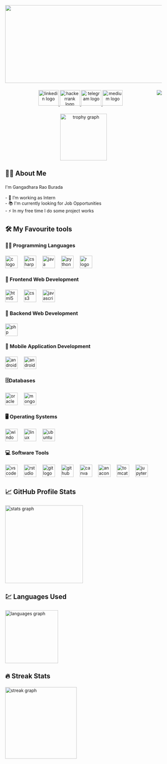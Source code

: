 <div align="center">
  <img height="250" width="1000" src="https://github.com/veerabadhreswara/veerabadhreswara/blob/main/Blue%20Minimalist%20Profile%20LinkedIn%20Banner.png"  />
</div>

###

<img align="right" src="https://visitor-badge.laobi.icu/badge?page_id=veerabadhreswara.veerabadhreswara&left_color=green&right_color=purple&left_text=Profile%20Visitors%20"  />

###

<div align="center">
  <a href="https://in.linkedin.com/in/gangadhararaoburada" target="_blank">
    <img src="https://raw.githubusercontent.com/maurodesouza/profile-readme-generator/master/src/assets/icons/social/linkedin/default.svg" width="65" height="50" alt="linkedin logo"  />
  </a>
  <a href="https://hackerrank.com/veerabadhrapoly1" target="_blank">
    <img src="https://raw.githubusercontent.com/maurodesouza/profile-readme-generator/master/src/assets/icons/social/hackerrank/default.svg" width="65" height="50" alt="hackerrank logo"  />
  </a>
  <a href="https://t.me/gangadhararaoburada" target="_blank">
    <img src="https://raw.githubusercontent.com/maurodesouza/profile-readme-generator/master/src/assets/icons/social/telegram/default.svg" width="65" height="50" alt="telegram logo"  />
  </a>
  <a href="https://medium.com/@gangadhararaoburada" target="_blank">
    <img src="https://raw.githubusercontent.com/maurodesouza/profile-readme-generator/master/src/assets/icons/social/medium/default.svg" width="65" height="50" alt="medium logo"  />
  </a>
</div>

###

<div align="center">
  <img src="https://github-profile-trophy.vercel.app?username=veerabadhreswara&theme=juicyfresh&column=-1&row=1&margin-w=5&margin-h=5&no-bg=false&no-frame=false&order=4" height="150" alt="trophy graph"  />
</div>

###

<h2 align="left">👩‍💻  About Me</h2>

###

<p align="left">I'm Gangadhara Rao Burada<br><br>- 🔭 I’m working as Intern<br>- 📚 I'm currently looking for Job Opportunities <br>- ⚡ In my free time I do some project works</p>

###

<h2 align="left">🛠 My Favourite tools</h2>

###

<h3 align="left">👨‍💻 Programming Languages</h3>

###

<div align="left">
  <img src="https://cdn.jsdelivr.net/gh/devicons/devicon/icons/c/c-original.svg" height="40" alt="c logo"  />
  <img width="12" />
  <img src="https://cdn.jsdelivr.net/gh/devicons/devicon/icons/csharp/csharp-original.svg" height="40" alt="csharp logo"  />
  <img width="12" />
  <img src="https://cdn.jsdelivr.net/gh/devicons/devicon/icons/java/java-original.svg" height="40" alt="java logo"  />
  <img width="12" />
  <img src="https://cdn.jsdelivr.net/gh/devicons/devicon/icons/python/python-original.svg" height="40" alt="python logo"  />
  <img width="12" />
  <img src="https://cdn.jsdelivr.net/gh/devicons/devicon/icons/r/r-original.svg" height="40" alt="r logo"  />
</div>

###

<h3 align="left">🧰 Frontend Web Development</h3>

###

<div align="left">
  <img src="https://cdn.jsdelivr.net/gh/devicons/devicon/icons/html5/html5-original.svg" height="40" alt="html5 logo"  />
  <img width="12" />
  <img src="https://cdn.jsdelivr.net/gh/devicons/devicon/icons/css3/css3-original.svg" height="40" alt="css3 logo"  />
  <img width="12" />
  <img src="https://cdn.jsdelivr.net/gh/devicons/devicon/icons/javascript/javascript-original.svg" height="40" alt="javascript logo"  />
</div>

###

<h3 align="left">🌃 Backend Web Development</h3>

###

<div align="left">
  <img src="https://cdn.jsdelivr.net/gh/devicons/devicon/icons/php/php-original.svg" height="40" alt="php logo"  />
</div>

###

<h3 align="left">📱 Mobile Application Development</h3>

###

<div align="left">
  <img src="https://cdn.jsdelivr.net/gh/devicons/devicon/icons/androidstudio/androidstudio-original.svg" height="40" alt="androidstudio logo"  />
  <img width="12" />
  <img src="https://cdn.jsdelivr.net/gh/devicons/devicon/icons/android/android-original.svg" height="40" alt="android logo"  />
</div>

###

<h3 align="left">🗄️Databases</h3>

###

<div align="left">
  <img src="https://cdn.jsdelivr.net/gh/devicons/devicon/icons/oracle/oracle-original.svg" height="40" alt="oracle logo"  />
  <img width="12" />
  <img src="https://cdn.jsdelivr.net/gh/devicons/devicon/icons/mongodb/mongodb-original.svg" height="40" alt="mongodb logo"  />
</div>

###

<h3 align="left">🖥️ Operating Systems</h3>

###

<div align="left">
  <img src="https://cdn.jsdelivr.net/gh/devicons/devicon/icons/windows8/windows8-original.svg" height="40" alt="windows8 logo"  />
  <img width="12" />
  <img src="https://cdn.jsdelivr.net/gh/devicons/devicon/icons/linux/linux-original.svg" height="40" alt="linux logo"  />
  <img width="12" />
  <img src="https://cdn.jsdelivr.net/gh/devicons/devicon/icons/ubuntu/ubuntu-plain.svg" height="40" alt="ubuntu logo"  />
</div>

###

<h3 align="left">💻 Software Tools</h3>

###

<div align="left">
  <img src="https://cdn.jsdelivr.net/gh/devicons/devicon/icons/vscode/vscode-original.svg" height="40" alt="vscode logo"  />
  <img width="12" />
  <img src="https://cdn.jsdelivr.net/gh/devicons/devicon/icons/rstudio/rstudio-original.svg" height="40" alt="rstudio logo"  />
  <img width="12" />
  <img src="https://cdn.jsdelivr.net/gh/devicons/devicon/icons/git/git-original.svg" height="40" alt="git logo"  />
  <img width="12" />
  <img src="https://cdn.jsdelivr.net/gh/devicons/devicon/icons/github/github-original.svg" height="40" alt="github logo"  />
  <img width="12" />
  <img src="https://cdn.jsdelivr.net/gh/devicons/devicon/icons/canva/canva-original.svg" height="40" alt="canva logo"  />
  <img width="12" />
  <img src="https://cdn.jsdelivr.net/gh/devicons/devicon/icons/anaconda/anaconda-original.svg" height="40" alt="anaconda logo"  />
  <img width="12" />
  <img src="https://cdn.jsdelivr.net/gh/devicons/devicon/icons/tomcat/tomcat-original.svg" height="40" alt="tomcat logo"  />
  <img width="12" />
  <img src="https://cdn.jsdelivr.net/gh/devicons/devicon/icons/jupyter/jupyter-original.svg" height="40" alt="jupyter logo"  />
</div>

###

<h2 align="left">📈 GitHub Profile Stats</h2>

###

<div align="left">
  <img src="https://github-readme-stats.vercel.app/api?username=veerabadhreswara&hide_title=false&hide_rank=false&show_icons=true&include_all_commits=true&count_private=true&disable_animations=false&theme=panda&locale=en&hide_border=false&order=1" height="250" alt="stats graph"  />
</div>

###

<h2 align="left">💹 Languages  Used</h2>

###

<div align="left">
  <img src="https://github-readme-stats.vercel.app/api/top-langs?username=veerabadhreswara&locale=en&hide_title=false&layout=compact&card_width=320&langs_count=5&theme=blueberry&hide_border=false&order=2" height="170" alt="languages graph"  />
</div>

###

<h2 align="left">🔥 Streak Stats</h2>

###

<div align="left">
  <img src="https://streak-stats.demolab.com?user=veerabadhreswara&locale=en&mode=daily&theme=dark&hide_border=false&border_radius=5&order=3" height="230" alt="streak graph"  />
</div>

###
